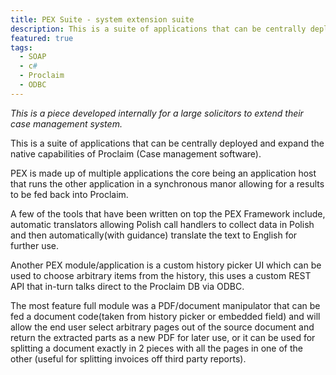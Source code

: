 ```yaml
---
title: PEX Suite - system extension suite
description: This is a suite of applications that can be centrally deployed and expand the native capabilities of Proclaim (Case management software).
featured: true
tags:
  - SOAP
  - c#
  - Proclaim
  - ODBC
---
```


_This is a piece developed internally for a large solicitors to extend their case management system._

This is a suite of applications that can be centrally deployed and expand the native capabilities of Proclaim (Case management software).

PEX is made up of multiple applications the core being an application host that runs the other application in a synchronous manor allowing for a results to be fed back into Proclaim.

A few of the tools that have been written on top the PEX Framework include, automatic translators allowing Polish call handlers to collect data in Polish and then automatically(with guidance) translate the text to English for further use.

Another PEX module/application is a custom history picker UI which can be used to choose arbitrary items from the history, this uses a custom REST API that in-turn talks direct to the Proclaim DB via ODBC.

The most feature full module was a PDF/document manipulator that can be fed a document code(taken from history picker or embedded field) and will allow the end user select arbitrary pages out of the source document and return the extracted parts as a new PDF for later use, or it can be used for splitting a document exactly in 2 pieces with all the pages in one of the other (useful for splitting invoices off third party reports).